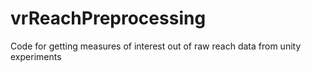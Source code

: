 # vrReachPreprocessing
Code for getting measures of interest out of raw reach data from unity experiments

